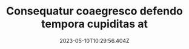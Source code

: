 ---
title: "Consequatur coaegresco defendo tempora cupiditas at"
date: 2023-05-10T10:29:56.404Z
permalink: "/consequatur-coaegresco-defendo-tempora-cupiditas-at/"
---